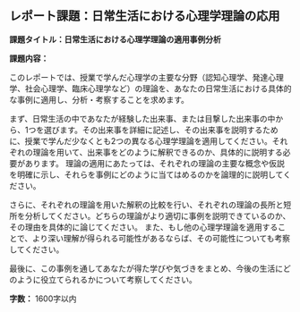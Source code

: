 ## レポート課題：日常生活における心理学理論の応用

**課題タイトル：日常生活における心理学理論の適用事例分析**

**課題内容：**

このレポートでは、授業で学んだ心理学の主要な分野（認知心理学、発達心理学、社会心理学、臨床心理学など）の理論を、あなたの日常生活における具体的な事例に適用し、分析・考察することを求めます。

まず、日常生活の中であなたが経験した出来事、または目撃した出来事の中から、1つを選びます。その出来事を詳細に記述し、その出来事を説明するために、授業で学んだ少なくとも2つの異なる心理学理論を適用してください。それぞれの理論を用いて、出来事をどのように解釈できるのか、具体的に説明する必要があります。  理論の適用にあたっては、それぞれの理論の主要な概念や仮説を明確に示し、それらを事例にどのように当てはめるのかを論理的に説明してください。

さらに、それぞれの理論を用いた解釈の比較を行い、それぞれの理論の長所と短所を分析してください。どちらの理論がより適切に事例を説明できているのか、その理由を具体的に論じてください。  また、もし他の心理学理論を適用することで、より深い理解が得られる可能性があるならば、その可能性についても考察してください。

最後に、この事例を通してあなたが得た学びや気づきをまとめ、今後の生活にどのように役立てられるかについて考察してください。


**字数：** 1600字以内



